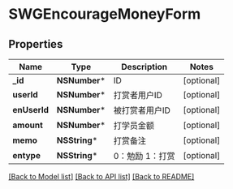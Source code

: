 # SWGEncourageMoneyForm

## Properties
Name | Type | Description | Notes
------------ | ------------- | ------------- | -------------
**_id** | **NSNumber*** | ID | [optional] 
**userId** | **NSNumber*** | 打赏者用户ID | [optional] 
**enUserId** | **NSNumber*** | 被打赏者用户ID | [optional] 
**amount** | **NSNumber*** | 打学员金额 | [optional] 
**memo** | **NSString*** | 打赏备注 | [optional] 
**entype** | **NSString*** | 0：勉励  1：打赏 | [optional] 

[[Back to Model list]](../README.md#documentation-for-models) [[Back to API list]](../README.md#documentation-for-api-endpoints) [[Back to README]](../README.md)


